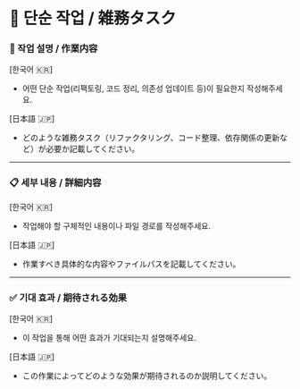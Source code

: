 # 🧹 단순 작업 / 雑務タスク

### 🔄 작업 설명 / 作業内容

[한국어 🇰🇷]

- 어떤 단순 작업(리팩토링, 코드 정리, 의존성 업데이트 등)이 필요한지 작성해주세요.

[日本語 🇯🇵]

- どのような雑務タスク（リファクタリング、コード整理、依存関係の更新など）が必要か記載してください。

---

### 📋 세부 내용 / 詳細内容

[한국어 🇰🇷]

- 작업해야 할 구체적인 내용이나 파일 경로를 작성해주세요.

[日本語 🇯🇵]

- 作業すべき具体的な内容やファイルパスを記載してください。

---

### ✅ 기대 효과 / 期待される効果

[한국어 🇰🇷]

- 이 작업을 통해 어떤 효과가 기대되는지 설명해주세요.

[日本語 🇯🇵]

- この作業によってどのような効果が期待されるのか説明してください。
